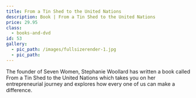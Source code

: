 ```yaml
---
title: From a Tin Shed to the United Nations
description: Book | From a Tin Shed to the United Nations
price: 29.95
class:
  - books-and-dvd
id: 53
gallery:
  - pic_path: /images/fullsizerender-1.jpg
  - pic_path:
---
```



The founder of Seven Women, Stephanie Woollard has written a book called From a Tin Shed to the United Nations which takes you on her entrepreneurial journey and explores how every one of us can make a difference.